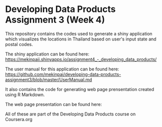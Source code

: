 # Developing Data Products Assignment 3 (Week 4)

This repository contains the codes used to generate a shiny application which visualizes the locations in Thailand based on user's input state and postal codes.

The shiny application can be found here: https://mekinpaii.shinyapps.io/assignment4_-_developing_data_products/

The user manual for this application can be found here: https://github.com/mekinpai/developing-data-products-assignment3/blob/master/UserManual.md

It also contains the code for generating web page prensentation created using R Markdown.

The web page presentation can be found here: 

All of these are part of the Developing Data Products course on Coursera.org
